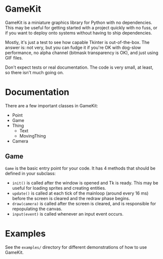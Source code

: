 GameKit
=======
GameKit is a miniature graphics library for Python with no dependencies.  This
may be useful for getting started with a project quickly with no fuss, or if you
want to deploy onto systems without having to ship dependencies.

Mostly, it's just a test to see how capable Tkinter is out-of-the-box.  The
answer is: not very, but you can fudge it if you're OK with dog-slow performance,
no alpha channel (bitmask transparency is OK), and just using GIF files.

Don't expect tests or real documentation.  The code is very small, at least,
so there isn't much going on.

Documentation
=============
There are a few important classes in GameKit:
  * Point
  * Game
  * Thing
    * Text
    * MovingThing
  * Camera

Game
----
`Game` is the basic entry point for your code.  It has 4 methods that should be
defined in your subclass:
  * `init()` is called after the window is opened and Tk is ready.
    This may be useful for loading sprites and creating entities.
  * `update()` is called at each tick of the mainloop (around every
    16 ms) before the screen is cleared and the redraw phase begins.
  * `draw(camera)` is called after the screen is cleared, and is responsible for
    repopulating the canvas.
  * `input(event)` is called whenever an input event occurs.

Examples
========
See the `examples/` directory for different demonstrations of how to use GameKit.
